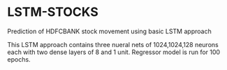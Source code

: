 # LSTM-STOCKS
Prediction of HDFCBANK stock movement using  basic LSTM approach

This LSTM approach contains three nueral nets of 1024,1024,128 neurons each with two dense layers of 8 and 1 unit.
Regressor model is run for 100 epochs.
